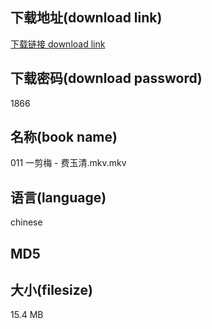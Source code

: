## 下载地址(download link)
[下载链接 download link](https://voluble-croquembouche-d321dc.netlify.app/?s=011+%E4%B8%80%E5%89%AA%E6%A2%85+-+%E8%B4%B9%E7%8E%89%E6%B8%85.mkv)

## 下载密码(download password)
1866

## 名称(book name)
011 一剪梅 - 费玉清.mkv.mkv

## 语言(language)
chinese

## MD5


## 大小(filesize)
15.4 MB
